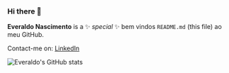 ### Hi there 👋


**Everaldo Nascimento** is a ✨ _special_ ✨ bem vindos `README.md` (this file) ao meu GitHub.

Contact-me on:
[LinkedIn](https://www.linkedin.com/in/everaldo-nascimento-44678358/)

![Everaldo's GitHub stats](https://github-readme-stats.vercel.app/api?username=everaldobass&theme=yeblu&show_icons=true)


<!--
Here are some ideas to get you started:

- 🔭 I’m currently working on ...
- 🌱 I’m currently learning ...
- 👯 I’m looking to collaborate on ...
- 🤔 I’m looking for help with ...
- 💬 Ask me about ...
- 📫 How to reach me: ...
- 😄 Pronouns: ...
- ⚡ Fun fact: ...
-->
